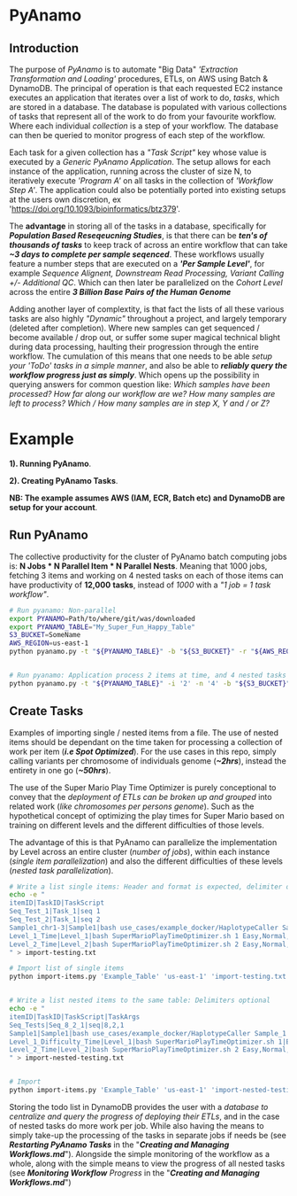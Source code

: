 # PyAnamo


## Introduction
The purpose of *PyAnamo* is to automate "Big Data" *'Extraction Transformation and Loading'* procedures, ETLs, on AWS using Batch &amp; DynamoDB. The principal of operation is that each requested EC2 instance executes an application that iterates over a list of work to do, *tasks*, which are stored in a database. The database is populated with various collections of tasks that represent all of the work to do from your favourite workflow. Where each individual *collection* is a step of your workflow. The database can then be queried to monitor progress of each step of the workflow.

Each task for a given collection has a *"Task Script"* key whose value is executed by a *Generic PyAnamo Application*. The setup allows for each instance of the application, running across the cluster of size N, to iteratively execute *'Program A'* on all tasks in the collection of *'Workflow Step A'*. The application could also be potentially ported into existing setups at the users own discretion, ex 'https://doi.org/10.1093/bioinformatics/btz379'.

The **advantage** in storing all of the tasks in a database, specifically for ***Population Based Reseqeucning Studies***, is that there can be ***ten's of thousands of tasks*** to keep track of across an entire workflow that can take ***~3 days to complete per sample seqenced***. These workflows usually feature a number steps that are executed on a ***'Per Sample Level'***, for example *Sequence Alignent, Downstream Read Processing, Variant Calling +/- Additional QC*. Which can then later be parallelized on the *Cohort Level* across the entire ***3 Billion Base Pairs of the Human Genome***

Adding another layer of complextity, is that fact the lists of all these various tasks are also highly *"Dynamic"* throughout a project, and largely temporary (deleted after completion). Where new samples can get sequenced / become available / drop out, or suffer some super magical technical blight during data processing, haulting their progression through the entire workflow. The cumulation of this means that one needs to be able *setup your 'ToDo' tasks in a simple manner*, and also be able to ***reliably query the workflow progress just as simply***. Which opens up the possibility in querying answers for common question like: *Which samples have been processed? How far along our workflow are we? How many samples are left to process? Which / How many samples are in step X, Y and / or Z?*



# Example

**1). Running PyAnamo**.

**2). Creating PyAnamo Tasks**.

**NB: The example assumes AWS (IAM, ECR, Batch etc) and DynamoDB are setup for your account**.



## Run PyAnamo

The collective productivity for the cluster of PyAnamo batch computing jobs is: **N Jobs * N Parallel Item * N Parallel Nests**. Meaning that 1000 jobs, fetching 3 items and working on 4 nested tasks on each of those items can have productivity of **12,000** **tasks**, instead of *1000* with a *"1 job = 1 task workflow"*.


```bash
# Run pyanamo: Non-parallel
export PYANAMO=Path/to/where/git/was/downloaded
export PYANAMO_TABLE="My_Super_Fun_Happy_Table"
S3_BUCKET=SomeName
AWS_REGION=us-east-1
python pyanamo.py -t "${PYANAMO_TABLE}" -b "${S3_BUCKET}" -r "${AWS_REGION}"


# Run pyanamo: Application process 2 items at time, and 4 nested tasks from the active item
python pyanamo.py -t "${PYANAMO_TABLE}" -i '2' -n '4' -b "${S3_BUCKET}" -r "${AWS_REGION}"
```



## Create Tasks

Examples of importing single / nested items from a file. The use of nested items should be dependant on the time taken for processing a collection of work per item (***i.e Spot Optimized***). For the use cases in this repo, simply calling variants per chromosome of individuals genome (***~2hrs***), instead the entirety in one go (***~50hrs***).

The use of the Super Mario Play Time Optimizer is purely conceptional to convey that the *deployment of ETLs can be broken up and grouped* into related work (*like chromosomes per persons genome*). Such as the hypothetical concept of optimizing the play times for Super Mario based on training on different levels and the different difficulties of those levels. 

The advantage of this is that PyAnamo can parallelize the implementation by Level across an entire cluster (*number of jobs*), within each instance (*single item parallelization*) and also the different difficulties of these levels (*nested task parallelization*).

```bash
# Write a list single items: Header and format is expected, delimiter optional
echo -e "
itemID|TaskID|TaskScript
Seq_Test_1|Task_1|seq 1
Seq_Test_2|Task_1|seq 2
Sample1_chr1-3|Sample1|bash use_cases/example_docker/HaplotypeCaller Sample1 chr1,chr2,chr3
Level_1_Time|Level_1|bash SuperMarioPlayTimeOptimizer.sh 1 Easy,Normal,Hard
Level_2_Time|Level_2|bash SuperMarioPlayTimeOptimizer.sh 2 Easy,Normal,Hard
" > import-testing.txt

# Import list of single items
python import-items.py 'Example_Table' 'us-east-1' 'import-testing.txt' '|'


# Write a list nested items to the same table: Delimiters optional
echo -e "
itemID|TaskID|TaskScript|TaskArgs
Seq_Tests|Seq_8_2_1|seq|8,2,1
Sample1|Sample1|bash use_cases/example_docker/HaplotypeCaller Sample_1|chr1,chr2,chr3
Level_1_Difficulty_Time|Level_1|bash SuperMarioPlayTimeOptimizer.sh 1|Easy,Normal,Hard
Level_2_Time|Level_2|bash SuperMarioPlayTimeOptimizer.sh 2 Easy,Normal,Hard
" > import-nested-testing.txt


# Import
python import-items.py 'Example_Table' 'us-east-1' 'import-nested-testing.txt' '|' ','
```



Storing the todo list in DynamoDB provides the user with a *database to centralize and query the progress of deploying their ETLs*, and in the case of nested tasks do more work per job. While also having the means to simply take-up the processing of the tasks in separate jobs if needs be (see ***Restarting PyAnamo Tasks*** in the "***Creating and Managing Workflows.md***"). Alongside the simple monitoring of the workflow as a whole, along with the simple means to view the progress of all nested tasks (see ***Monitoring Workflow** Progress* in the "***Creating and Managing Workflows.md***")
